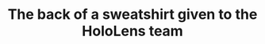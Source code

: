 ---
title: "The back of a sweatshirt given to the HoloLens team"
excerpt: "The logo on the back of a sweatshirt given to the HoloLens team."
layout: picture
picture: "/assets/posts/2015/2015-05-04-hololens-sweatshirt-smaller/20150504_225437135_iOS.jpg"
caption: "The letters for HOLOGRAM styled into a pyramid of cubes."
tags:
  - HoloLens
---